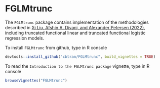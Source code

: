 # FGLMtrunc

The `FGLMtrunc` package contains implementation of the methodologies described in [Xi Liu, Afshin A. Divani, and Alexander Petersen (2022)](https://doi.org/10.1016/j.csda.2022.107421), including truncated functional linear and truncated functional logistic regression models.

To install `FGLMtrunc` from github, type in R console
```R
devtools::install_github("cbtran/FGLMtrunc", build_vignettes = TRUE)
```

To read the `Introduction to the FGLMtrunc package` vignette, type in R console
```R
browseVignettes("FGLMtrunc")
```
